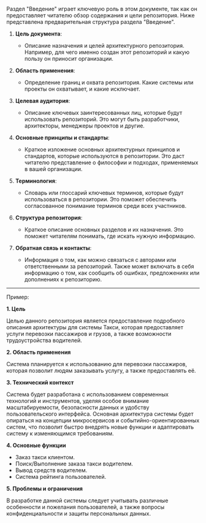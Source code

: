  Раздел "Введение" играет ключевую роль в этом документе, так как он предоставляет читателю обзор содержания и цели репозитория. Ниже представлена предварительная структура раздела "Введение".

1. **Цель документа**:
    - Описание назначения и целей архитектурного репозитория. Например, для чего именно создан этот репозиторий и какую пользу он приносит организации.

2. **Область применения**:
    - Определение границ и охвата репозитория. Какие системы или проекты он охватывает, и какие исключает.

3. **Целевая аудитория**:
    - Описание ключевых заинтересованных лиц, которые будут использовать репозиторий. Это могут быть разработчики, архитекторы, менеджеры проектов и другие.

4. **Основные принципы и стандарты**:
    - Краткое изложение основных архитектурных принципов и стандартов, которые используются в репозитории. Это даст читателю представление о философии и подходах, применяемых в вашей организации.

5. **Терминология**:
    - Словарь или глоссарий ключевых терминов, которые будут использоваться в репозитории. Это поможет обеспечить согласованное понимание терминов среди всех участников.

6. **Структура репозитория**:
    - Краткое описание основных разделов и их назначения. Это поможет читателям понимать, где искать нужную информацию.

7. **Обратная связь и контакты**:
    - Информация о том, как можно связаться с авторами или ответственными за репозиторий. Также может включать в себя информацию о том, как сообщить об ошибках, предложениях или дополнениях к репозиторию.


----
Пример:

**1. Цель**

Целью данного репозитория является предоставление подробного описания архитектуры для системы Такси, которая предоставляет услуги перевозки пассажиров и грузов, а также возможности трудоустройства водителей.

**2. Область применения**

Система планируется к использованию для перевозки пассажиров, которая позволит людям заказывать услугу, а также предоставлять её.

**3. Технический контекст**

Система будет разработана с использованием современных технологий и инструментов, уделяя особое внимание масштабируемости, безопасности данных и удобству пользовательского интерфейса. Основная архитектура системы будет опираться на концепции микросервисов и событийно-ориентированных систем, что позволит быстро внедрять новые функции и адаптировать систему к изменяющимся требованиям.

**4. Основные функции**

- Заказ такси клиентом.
- Поиск/Выполнение заказа такси водителем.
- Вывод средств водителем.
- Система рейтинга пользователей.

**5. Проблемы и ограничения**

В разработке данной системы следует учитывать различные особенности и пожелания пользователей, а также вопросы конфиденциальности и защиты персональных данных.

